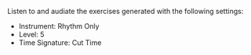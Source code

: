 Listen to and audiate the exercises generated with the following settings:

- Instrument: Rhythm Only
- Level: 5
- Time Signature: Cut Time